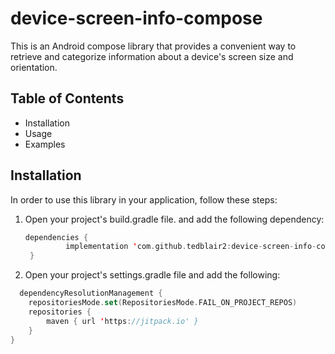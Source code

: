 # device-screen-info-compose
This is an Android compose library that provides a convenient way to retrieve and categorize information about a device's screen size and orientation.

## Table of Contents
* Installation
* Usage
* Examples

## Installation
In order to use this library in your application, follow these steps:
1. Open your project's build.gradle file. and add the following dependency:
   ```kotlin
   dependencies {
	        implementation 'com.github.tedblair2:device-screen-info-compose:1.0'
	}

2. Open your project's settings.gradle file and add the following:
```kotlin
  dependencyResolutionManagement {
    repositoriesMode.set(RepositoriesMode.FAIL_ON_PROJECT_REPOS)
    repositories {
        maven { url 'https://jitpack.io' }
    }
}
```
